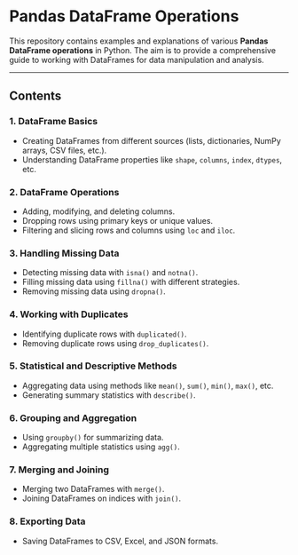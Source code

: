 # Pandas DataFrame Operations

This repository contains examples and explanations of various **Pandas DataFrame operations** in Python. The aim is to provide a comprehensive guide to working with DataFrames for data manipulation and analysis.

---

## Contents

### 1. DataFrame Basics
- Creating DataFrames from different sources (lists, dictionaries, NumPy arrays, CSV files, etc.).
- Understanding DataFrame properties like `shape`, `columns`, `index`, `dtypes`, etc.

### 2. DataFrame Operations
- Adding, modifying, and deleting columns.
- Dropping rows using primary keys or unique values.
- Filtering and slicing rows and columns using `loc` and `iloc`.

### 3. Handling Missing Data
- Detecting missing data with `isna()` and `notna()`.
- Filling missing data using `fillna()` with different strategies.
- Removing missing data using `dropna()`.

### 4. Working with Duplicates
- Identifying duplicate rows with `duplicated()`.
- Removing duplicate rows using `drop_duplicates()`.

### 5. Statistical and Descriptive Methods
- Aggregating data using methods like `mean()`, `sum()`, `min()`, `max()`, etc.
- Generating summary statistics with `describe()`.

### 6. Grouping and Aggregation
- Using `groupby()` for summarizing data.
- Aggregating multiple statistics using `agg()`.

### 7. Merging and Joining
- Merging two DataFrames with `merge()`.
- Joining DataFrames on indices with `join()`.

### 8. Exporting Data
- Saving DataFrames to CSV, Excel, and JSON formats.
